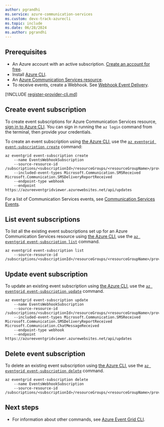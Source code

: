 ```yaml
---
author: pgrandhi
ms.service: azure-communication-services
ms.custom: devx-track-azurecli
ms.topic: include
ms.date: 06/28/2024
ms.author: pgrandhi
---
```


## Prerequisites

- An Azure account with an active subscription. [Create an account for free](https://azure.microsoft.com/free/dotnet/).
- Install [Azure CLI](/cli/azure/install-azure-cli-windows?tabs=azure-cli).
- An [Azure Communication Services resource](../../create-communication-resource.md).
- To receive events, create a Webhook. See [Webhook Event Delivery](../../../../../articles/event-grid/webhook-event-delivery.md).

[!INCLUDE [register-provider-cli.md](register-provider-cli.md)]

## Create event subscription

To create event subscriptions for Azure Communication Services resource, [sign in to Azure CLI](/cli/azure/authenticate-azure-cli). You can sign in running the ```az login``` command from the terminal, then provide your credentials.

To create an event subscription using [the Azure CLI](/cli/azure/get-started-with-azure-cli), use the [`az eventgrid event-subscription create`](/cli/azure/eventgrid/event-subscription#az-eventgrid-event-subscription-create) command:

```azurecli-interactive
az eventgrid event-subscription create 
    --name EventsWebhookSubscription
    --source-resource-id /subscriptions/<subscriptionId>/resourceGroups/<resourceGroupName>/providers/Microsoft.Communication/CommunicationServices/<acsResourceName>
    --included-event-types Microsoft.Communication.SMSReceived Microsoft.Communication.SMSDeliveryReportReceived
    --endpoint-type webhook 
    --endpoint https://azureeventgridviewer.azurewebsites.net/api/updates  
```

For a list of Communication Services events, see [Communication Services Events](../../../../../articles/event-grid/event-schema-communication-services.md).

## List event subscriptions

To list all the existing event subscriptions set up for an Azure Communication Services resource using [the Azure CLI](/cli/azure/get-started-with-azure-cli), use the [`az eventgrid event-subscription list`](/cli/azure/eventgrid/event-subscription#az-eventgrid-event-subscription-list) command. 

```azurecli-interactive
az eventgrid event-subscription list 
    --source-resource-id /subscriptions/<subscriptionId>/resourceGroups/<resourceGroupName>/providers/Microsoft.Communication/CommunicationServices/<acsResourceName>    
```

## Update event subscription

To update an existing event subscription using [the Azure CLI](/cli/azure/get-started-with-azure-cli), use the [`az eventgrid event-subscription update`](/cli/azure/eventgrid/event-subscription#az-eventgrid-event-subscription-update) command. 

```azurecli-interactive
az eventgrid event-subscription update 
    --name EventsWebhookSubscription
    --source-resource-id /subscriptions/<subscriptionId>/resourceGroups/<resourceGroupName>/providers/Microsoft.Communication/CommunicationServices/<acsResourceName>
    --included-event-types Microsoft.Communication.SMSReceived Microsoft.Communication.SMSDeliveryReportReceived Microsoft.Communication.ChatMessageReceived
    --endpoint-type webhook 
    --endpoint https://azureeventgridviewer.azurewebsites.net/api/updates
```

## Delete event subscription

To delete an existing event subscription using [the Azure CLI](/cli/azure/get-started-with-azure-cli), use the [`az eventgrid event-subscription delete`](/cli/azure/eventgrid/event-subscription#az-eventgrid-event-subscription-delete) command. 

```azurecli-interactive
az eventgrid event-subscription delete 
    --name EventsWebhookSubscription 
    --source-resource-id /subscriptions/<subscriptionId>/resourceGroups/<resourceGroupName>/providers/Microsoft.Communication/CommunicationServices/<acsResourceName>
```

## Next steps

- For information about other commands, see [Azure Event Grid CLI](/cli/azure/eventgrid/event-subscription).
